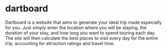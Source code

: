 # dartboard
Dartboard is a website that aims to generate your ideal trip made especially for you. 
Just simply enter the location where you will be staying, the duration of your stay, 
and how long you want to spend touring each day. The site will then calculate the best 
places to visit every day for the entire trip, accounting for attraction ratings and 
travel time. 
